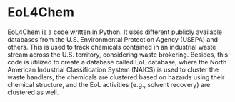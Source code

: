 # EoL4Chem

EoL4Chem is a code written in Python. It uses different publicly available databases from the U.S. Environmental Protection Agency
(USEPA) and others. This is used to track chemicals contained in an industrial waste stream across the U.S. territory, considering waste
brokering. Besides, this code is utilized to create a database called EoL database, where the North American Industrial Classification 
System (NAICS) is used to cluster the waste handlers, the chemicals are clustered based on hazards using their chemical structure, 
and the EoL activities (e.g., solvent recovery) are clustered as well. 
